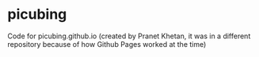 # picubing
 Code for picubing.github.io (created by Pranet Khetan, it was in a different repository because of how Github Pages worked at the time)
